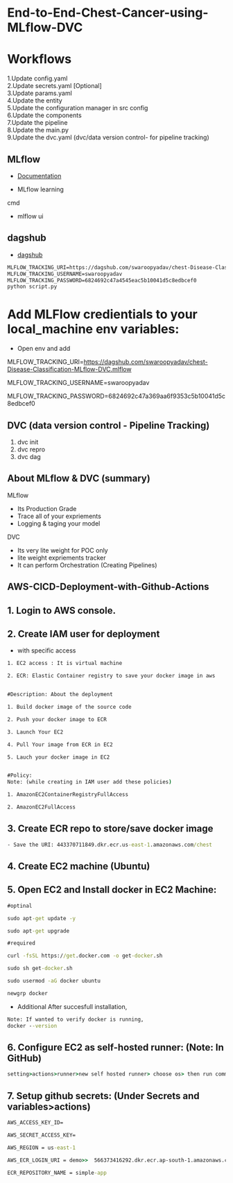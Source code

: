 # End-to-End-Chest-Cancer-using-MLflow-DVC

# Workflows

 1.Update config.yaml <br>
 2.Update secrets.yaml [Optional] <br>
 3.Update params.yaml <br>
 4.Update the entity <br>
 5.Update the configuration manager in src config <br>
 6.Update the components <br>
 7.Update the pipeline <br>
 8.Update the main.py <br>
 9.Update the dvc.yaml (dvc/data version control-  for pipeline tracking) <br>


## MLflow
- [Documentation](https://mlflow.org/docs/latest/index.html)


- MLflow learning

cmd

- mlflow ui

## dagshub

- [dagshub](https://dagshub.com/dashboard)

```cmd
MLFLOW_TRACKING_URI=https://dagshub.com/swaroopyadav/chest-Disease-Classification-MLflow-DVC.mlflow
MLFLOW_TRACKING_USERNAME=swaroopyadav
MLFLOW_TRACKING_PASSWORD=6824692c47a4545eac5b10041d5c8edbcef0
python script.py
```


# Add MLFlow credientials to your local_machine env variables: <br>

- Open env and add <br>

MLFLOW_TRACKING_URI=https://dagshub.com/swaroopyadav/chest-Disease-Classification-MLflow-DVC.mlflow

MLFLOW_TRACKING_USERNAME=swaroopyadav

MLFLOW_TRACKING_PASSWORD=6824692c47a369aa6f9353c5b10041d5c8edbcef0


## DVC (data version control - Pipeline Tracking)
1) dvc init <br>
2) dvc repro <br>
3) dvc dag  <br>


## About MLflow & DVC (summary)
MLflow

- Its Production Grade
- Trace all of your expriements
- Logging & taging your model

DVC

- Its very lite weight for POC only
- lite weight expriements tracker
- It can perform Orchestration (Creating Pipelines)


## AWS-CICD-Deployment-with-Github-Actions

## 1. Login to AWS console. <br>
## 2. Create IAM user for deployment <br>

- with specific access
```cmd
1. EC2 access : It is virtual machine

2. ECR: Elastic Container registry to save your docker image in aws


#Description: About the deployment

1. Build docker image of the source code

2. Push your docker image to ECR

3. Launch Your EC2 

4. Pull Your image from ECR in EC2

5. Lauch your docker image in EC2


#Policy:
Note: (while creating in IAM user add these policies)

1. AmazonEC2ContainerRegistryFullAccess

2. AmazonEC2FullAccess
```
## 3. Create ECR repo to store/save docker image
```cmd
- Save the URI: 443370711849.dkr.ecr.us-east-1.amazonaws.com/chest
```
## 4. Create EC2 machine (Ubuntu)
## 5. Open EC2 and Install docker in EC2 Machine:
```cmd
#optinal

sudo apt-get update -y

sudo apt-get upgrade

#required

curl -fsSL https://get.docker.com -o get-docker.sh

sudo sh get-docker.sh

sudo usermod -aG docker ubuntu

newgrp docker
```
- Additional After succesfull installation,
```cmd
Note: If wanted to verify docker is running,
docker --version
```

## 6. Configure EC2 as self-hosted runner: (Note: In GitHub)
```cmd 
setting>actions>runner>new self hosted runner> choose os> then run command one by one
```
## 7. Setup github secrets: (Under Secrets and variables>actions)
```cmd
AWS_ACCESS_KEY_ID=

AWS_SECRET_ACCESS_KEY=

AWS_REGION = us-east-1

AWS_ECR_LOGIN_URI = demo>>  566373416292.dkr.ecr.ap-south-1.amazonaws.com

ECR_REPOSITORY_NAME = simple-app
```
